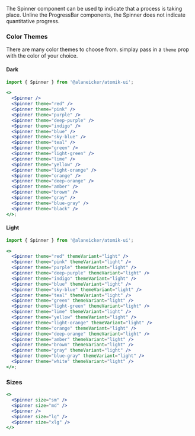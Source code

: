 The Spinner component can be used tp indicate that a process is taking place. Unline the ProgressBar components, the Spinner does not indicate quantitative progress.

### Color Themes

There are many color themes to choose from. simplay pass in a `theme` prop with the color of your choice.

#### Dark

```jsx
import { Spinner } from '@alaneicker/atomik-ui';

<>
  <Spinner />
  <Spinner theme="red" />
  <Spinner theme="pink" />
  <Spinner theme="purple" />
  <Spinner theme="deep-purple" />
  <Spinner theme="indigo" />
  <Spinner theme="blue" />
  <Spinner theme="sky-blue" />
  <Spinner theme="teal" />
  <Spinner theme="green" />
  <Spinner theme="light-green" />
  <Spinner theme="lime" />
  <Spinner theme="yellow" />
  <Spinner theme="light-orange" />
  <Spinner theme="orange" />
  <Spinner theme="deep-orange" />
  <Spinner theme="amber" />
  <Spinner theme="brown" />
  <Spinner theme="gray" />
  <Spinner theme="blue-gray" />
  <Spinner theme="black" />
</>;
```

#### Light

```jsx
import { Spinner } from '@alaneicker/atomik-ui';

<>
  <Spinner theme="red" themeVariant="light" />
  <Spinner theme="pink" themeVariant="light" />
  <Spinner theme="purple" themeVariant="light" />
  <Spinner theme="deep-purple" themeVariant="light" />
  <Spinner theme="indigo" themeVariant="light" />
  <Spinner theme="blue" themeVariant="light" />
  <Spinner theme="sky-blue" themeVariant="light" />
  <Spinner theme="teal" themeVariant="light" />
  <Spinner theme="green" themeVariant="light" />
  <Spinner theme="light-green" themeVariant="light" />
  <Spinner theme="lime" themeVariant="light" />
  <Spinner theme="yellow" themeVariant="light" />
  <Spinner theme="light-orange" themeVariant="light" />
  <Spinner theme="orange" themeVariant="light" />
  <Spinner theme="deep-orange" themeVariant="light" />
  <Spinner theme="amber" themeVariant="light" />
  <Spinner theme="brown" themeVariant="light" />
  <Spinner theme="gray" themeVariant="light" />
  <Spinner theme="blue-gray" themeVariant="light" />
  <Spinner theme="white" themeVariant="light" />
</>;
```

### Sizes

```jsx
<>
  <Spinner size="sm" />
  <Spinner size="md" />
  <Spinner />
  <Spinner size="lg" />
  <Spinner size="xlg" />
</>
```

